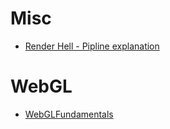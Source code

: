 # Misc
* [Render Hell - Pipline explanation](https://simonschreibt.de/gat/renderhell/)

# WebGL
* [WebGLFundamentals](https://webglfundamentals.org/)
